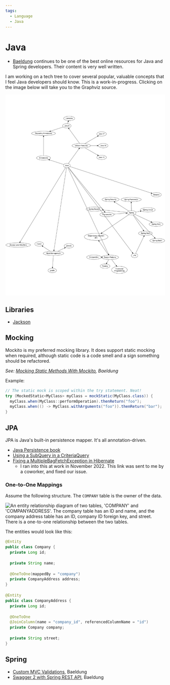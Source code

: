```yaml
---
tags:
  - Language
  - Java
---
```


# Java

- [Baeldung](https://www.baeldung.com) continues to be one of the best online
  resources for Java and Spring developers. Their content is very well written.

I am working on a tech tree to cover several popular, valuable concepts that I
feel Java developers should know. This is a work-in-progress. Clicking on the
image below will take you to the Graphviz source.

[![](./tech-tree.svg)](https://r.btdev.org/java-tech-tree)

## Libraries

- [Jackson](/programming/libraries/jackson.md)

## Mocking

Mockito is my preferred mocking library. It does support static mocking when
required, although static code is a code smell and a sign something should be
refactored.

_See:
[Mocking Static Methods With Mockito](https://www.baeldung.com/mockito-mock-static-methods),
Baeldung_

Example:

```java
// The static mock is scoped within the try statement. Neat!
try (MockedStatic<MyClass> myClass = mockStatic(MyClass.class)) {
  myClass.when(MyClass::performOperation).thenReturn("foo");
  myClass.when(() -> MyClass.withArguments("foo")).thenReturn("bar");
}
```

## JPA

JPA is Java's built-in persistence mapper. It's all annotation-driven.

- [Java Persistence book](https://en.m.wikibooks.org/wiki/Java_Persistence)
- [Using a SubQuery in a CriteriaQuery](https://thorben-janssen.com/hibernate-tip-subquery-criteriaquery/)
- [Fixing a MultipleBagFetchException in Hibernate](https://thorben-janssen.com/fix-multiplebagfetchexception-hibernate/)
  - I ran into this at work in November 2022. This link was sent to me by a
    coworker, and fixed our issue.

### One-to-One Mappings

Assume the following structure. The `COMPANY` table is the owner of the data.

<!-- This needs to stay on the same line, otherwise Docusaurus whines...smh -->

![An entity relationship diagram of two tables, 'COMPANY' and 'COMPANYADDRESS'. The company table has an ID and name, and the company address table has an ID, company ID foreign key, and street. There is a one-to-one relationship between the two tables.](/img/programming/java/onetoone-erd.png)

The entities would look like this:

```java
@Entity
public class Company {
  private Long id;

  private String name;

  @OneToOne(mappedBy = "company")
  private CompanyAddress address;
}

@Entity
public class CompanyAddress {
  private Long id;

  @OneToOne
  @JoinColumn(name = "company_id", referencedColumnName = "id")
  private Company company;

  private String street;
}
```

## Spring

- [Custom MVC Validations](https://www.baeldung.com/spring-mvc-custom-validator),
  Baeldung
- [Swagger 2 with Spring REST API](https://www.baeldung.com/swagger-2-documentation-for-spring-rest-api),
  Baeldung
